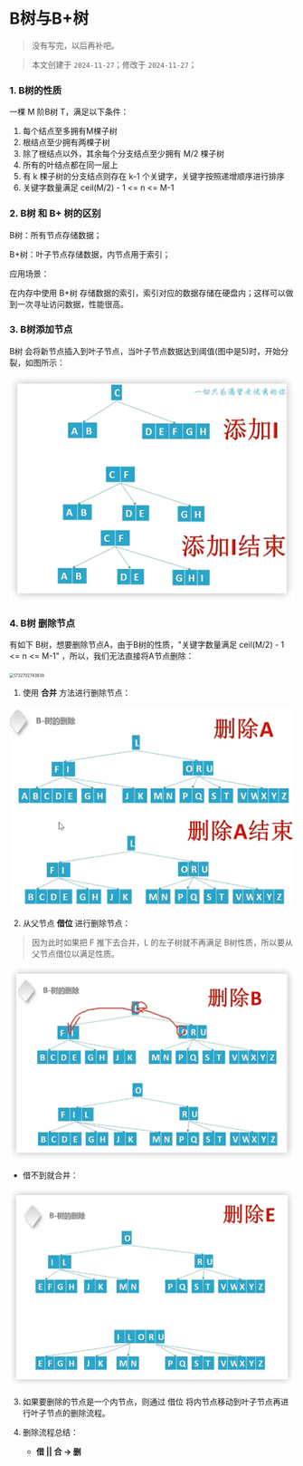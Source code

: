 # B树与B+树

>  没有写完，以后再补吧。

> 本文创建于 `2024-11-27`；修改于 `2024-11-27`；

### 1. B树的性质

一棵 M 阶B树 T，满足以下条件：

1. 每个结点至多拥有M棵子树
2. 根结点至少拥有两棵子树
3. 除了根结点以外，其余每个分支结点至少拥有 M/2 棵子树
4. 所有的叶结点都在同一层上
5. 有 k 棵子树的分支结点则存在 k-1 个关键字，关键字按照递增顺序进行排序
6. 关键字数量满足 ceil(M/2) - 1 <= n <= M-1

### 2. B树 和 B+ 树的区别

B树：所有节点存储数据；

B+树：叶子节点存储数据，内节点用于索引；

应用场景：

在内存中使用 B+树 存储数据的索引，索引对应的数据存储在硬盘内；这样可以做到一次寻址访问数据，性能很高。

### 3. B树添加节点

B树 会将新节点插入到叶子节点，当叶子节点数据达到阈值(图中是5)时，开始分裂，如图所示：

<img src="https://github.com/Bssn520/picx-images-hosting/raw/master/image.4g4j4zm0ev.webp" alt="image" style="zoom:50%;" />

### 4. B树 删除节点

 有如下 B树，想要删除节点A，由于B树的性质，"关键字数量满足 ceil(M/2) - 1 <= n <= M-1" ，所以，我们无法直接将A节点删除：

<img src="image/2024-11-27-B树与B+树基础/1732702743838.png" alt="1732702743838" style="zoom:50%;" />

1. 使用 **合并** 方法进行删除节点：

<img src="https://github.com/Bssn520/picx-images-hosting/raw/master/Arc-2024-11-27-18.23.31.73tzfcslpb.webp" alt="Arc-2024-11-27-18" style="zoom:50%;" />

2. 从父节点 **借位** 进行删除节点：

> 因为此时如果把 F 推下去合并，L 的左子树就不再满足 B树性质，所以要从父节点借位以满足性质。

<img src="https://github.com/Bssn520/picx-images-hosting/raw/master/image.3nrnn9m9s7.webp" alt="image" style="zoom:50%;" />

- 借不到就合并：

<img src="https://github.com/Bssn520/picx-images-hosting/raw/master/image.2h8ceo2952.webp" alt="image" style="zoom:50%;" />

3. 如果要删除的节点是一个内节点，则通过 借位 将内节点移动到叶子节点再进行叶子节点的删除流程。

4. 删除流程总结：

    - **借 || 合 -> 删**
